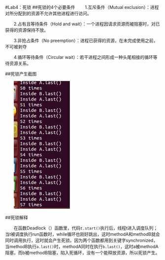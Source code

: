 #Lab4：死锁
##死锁的4个必要条件
　　1.互斥条件（Mutual exclusion）：进程对所分配到的资源不允许其他进程进行访问。

　　2.占有且等待条件（Hold and wait）：一个进程因请求资源而被阻塞时，对已获得的资源保持不放。

　　3.非抢占条件（No preemption）：进程已获得的资源，在未完成使用之前，不可被剥夺

　　4.循环等待条件（Circular wait）：若干进程之间形成一种头尾相接的循环等待资源关系。

##死锁产生截图

　　![死锁的截图](deadlock.png)

##死锁解释

　　在函数Deadlock（）函数里，代码`t.start()`执行后，线程t进入调度队列；当t被调度执行run函数时，while循环也刚好跳出，这时methodA和methodB就会同时调用执行，这时就会产生死锁。因为两个函数都用到关键字synchronized，当methodB执行`a.last()`时，methodA同时在执行`b.last()`，这时a被methodA阻塞，而b被methodB阻塞，陷入死循环，没有一个能释放资源，所以死锁产生。